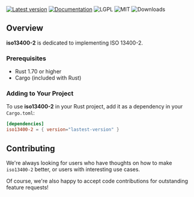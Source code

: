 [![Latest version](https://img.shields.io/crates/v/iso13400-2.svg)](https://crates.io/crates/iso13400-2)
[![Documentation](https://docs.rs/iso13400-2/badge.svg)](https://docs.rs/iso13400-2)
![LGPL](https://img.shields.io/badge/license-LGPL-green.svg)
![MIT](https://img.shields.io/badge/license-MIT-yellow.svg)
![Downloads](https://img.shields.io/crates/d/iso13400-2)

## Overview

**iso13400-2** is dedicated to implementing ISO 13400-2.

### Prerequisites

- Rust 1.70 or higher
- Cargo (included with Rust)

### Adding to Your Project

To use **iso13400-2** in your Rust project, add it as a dependency in your `Cargo.toml`:

```toml
[dependencies]
iso13400-2 = { version="lastest-version" }
```

## Contributing

We're always looking for users who have thoughts on how to make `iso13400-2` better, or users with
interesting use cases.

Of course, we're also happy to accept code contributions for outstanding feature requests!